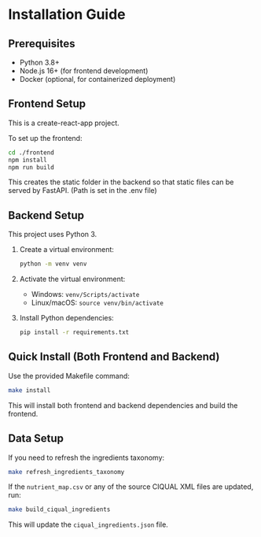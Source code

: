 # Installation Guide

## Prerequisites

- Python 3.8+ 
- Node.js 16+ (for frontend development)
- Docker (optional, for containerized deployment)

## Frontend Setup

This is a create-react-app project.

To set up the frontend:

```bash
cd ./frontend
npm install
npm run build
```

This creates the static folder in the backend so that static files can be served by FastAPI. (Path is set in the .env file)

## Backend Setup

This project uses Python 3.

1. Create a virtual environment:
   ```bash
   python -m venv venv 
   ```

2. Activate the virtual environment:
   - Windows: `venv/Scripts/activate`
   - Linux/macOS: `source venv/bin/activate`

3. Install Python dependencies:
   ```bash
   pip install -r requirements.txt
   ```

## Quick Install (Both Frontend and Backend)

Use the provided Makefile command:
```bash
make install
```

This will install both frontend and backend dependencies and build the frontend.

## Data Setup

If you need to refresh the ingredients taxonomy:
```bash
make refresh_ingredients_taxonomy
```

If the `nutrient_map.csv` or any of the source CIQUAL XML files are updated, run:
```bash
make build_ciqual_ingredients
```

This will update the `ciqual_ingredients.json` file.